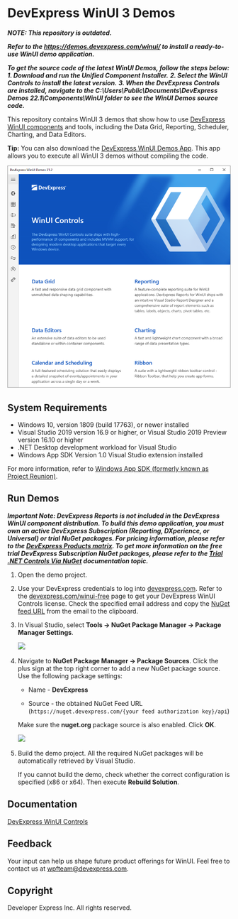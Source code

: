 # DevExpress WinUI 3 Demos

**_NOTE: This repository is outdated._**

**_Refer to the https://demos.devexpress.com/winui/ to install a ready-to-use WinUI demo application._**

**_To get the source code of the latest WinUI Demos, follow the steps below:_**
**_1. Download and run the Unified Component Installer._**
**_2. Select the WinUI Controls to install the latest version._**
**_3. When the DevExpress Controls are installed, navigate to the C:\Users\Public\Documents\DevExpress Demos 22.1\Components\WinUI folder to see the WinUI Demos source code._**

This repository contains WinUI 3 demos that show how to use [DevExpress WinUI components](https://www.devexpress.com/winui/) and tools, including the Data Grid, Reporting, Scheduler, Charting, and Data Editors.

**Tip:** You can also download the [DevExpress WinUI Demos App](https://demos.devexpress.com/winui/). This app allows you to execute all WinUI 3 demos without compiling the code.

![](/images/demos-winui.png)

## System Requirements

* Windows 10, version 1809 (build 17763), or newer installed
* Visual Studio 2019 version 16.9 or higher, or Visual Studio 2019 Preview version 16.10 or higher
* .NET Desktop development workload for Visual Studio
* Windows App SDK Version 1.0 Visual Studio extension installed

For more information, refer to [Windows App SDK (formerly known as Project Reunion)](https://docs.microsoft.com/en-us/windows/apps/windows-app-sdk/downloads/).

## Run Demos

***Important Note: DevExpress Reports is not included in the DevExpress WinUI component distribution. To build this demo application, you must own an active DevExpress Subscription (Reporting, DXperience, or Universal) or trial NuGet packages. For pricing information, please refer to the [DevExpress Products matrix](https://www.devexpress.com/subscriptions/reporting/#Pricing). To get more information on the free trial DevExpress Subscription NuGet packages, please refer to the [Trial .NET Controls Via NuGet](https://docs.devexpress.com/GeneralInformation/120534/installation/install-devexpress-controls-using-nuget-packages/net-core-controls-via-nuget) documentation topic.***

1. Open the demo project.

2. Use your DevExpress credentials to log into [devexpress.com](https://devexpress.com/). Refer to the [devexpress.com/winui-free](https://devexpress.com/winui-free) page to get your DevExpress WinUI Controls license. Check the specified email address and copy the [NuGet feed URL](xref:116042) from the email to the clipboard.

3. In Visual Studio, select **Tools -> NuGet Package Manager -> Package Manager Settings**.

    ![](/images/package-manager-settings.png)

4. Navigate to **NuGet Package Manager -> Package Sources**. Click the plus sign at the top right corner to add a new NuGet package source. Use the following package settings:

    * Name - **DevExpress**

    * Source - the obtained NuGet Feed URL (`https://nuget.devexpress.com/{your feed authorization key}/api`)

    Make sure the **nuget.org** package source is also enabled. Click **OK**.
    
    ![](/images/package-sources.png)

5. Build the demo project. All the required NuGet packages will be automatically retrieved by Visual Studio.

    If you cannot build the demo, check whether the correct configuration is specified (x86 or x64). Then execute **Rebuild Solution**.


## Documentation

[DevExpress WinUI Controls](https://docs.devexpress.com/WinUI/402541/winui-controls)

## Feedback

Your input can help us shape future product offerings for WinUI. Feel free to contact us at wpfteam@devexpress.com.

## Copyright

Developer Express Inc. All rights reserved.
